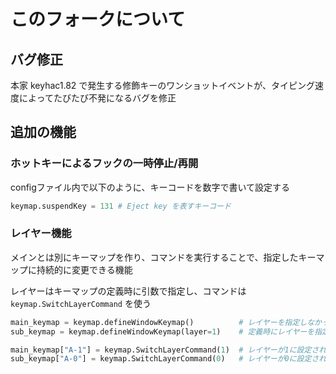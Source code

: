 # このフォークについて

## バグ修正

本家 keyhac1.82 で発生する修飾キーのワンショットイベントが、タイピング速度によってたびたび不発になるバグを修正

## 追加の機能

### ホットキーによるフックの一時停止/再開

configファイル内で以下のように、キーコードを数字で書いて設定する


```python
keymap.suspendKey = 131 # Eject key を表すキーコード
```

### レイヤー機能

メインとは別にキーマップを作り、コマンドを実行することで、指定したキーマップに持続的に変更できる機能

レイヤーはキーマップの定義時に引数で指定し、コマンドは `keymap.SwitchLayerCommand` を使う

```python
main_keymap = keymap.defineWindowKeymap()          # レイヤーを指定しなかった場合、layer=0 になる
sub_keymap = keymap.defineWindowKeymap(layer=1)    # 定義時にレイヤーを指定

main_keymap["A-1"] = keymap.SwitchLayerCommand(1)  # レイヤーが1に設定されたキーマップに変更
sub_keymap["A-0"] = keymap.SwitchLayerCommand(0)   # レイヤーが0に設定されたキーマップに変更
```

